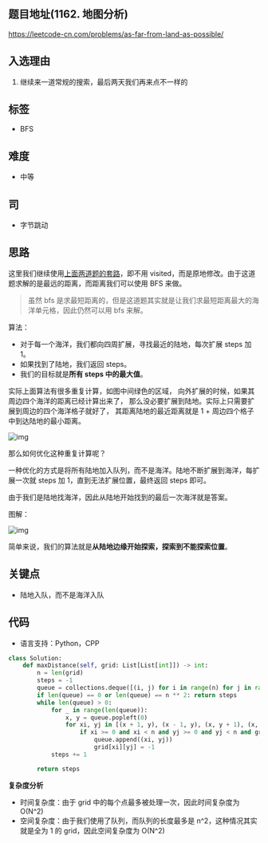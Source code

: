 ## 题目地址(1162. 地图分析)

https://leetcode-cn.com/problems/as-far-from-land-as-possible/

## 入选理由

1. 继续来一道常规的搜索，最后两天我们再来点不一样的

## 标签

- BFS

## 难度

- 中等

## 司

- 字节跳动

## 思路

这里我们继续使用[上面两道题的套路](https://github.com/azl397985856/leetcode/blob/master/problems/200.number-of-islands.md)，即不用 visited，而是原地修改。由于这道题求解的是最远的距离，而距离我们可以使用 BFS 来做。

> 虽然 bfs 是求最短距离的，但是这道题其实就是让我们求最短距离最大的海洋单元格，因此仍然可以用 bfs 来解。

算法：

- 对于每一个海洋，我们都向四周扩展，寻找最近的陆地，每次扩展 steps 加 1。
- 如果找到了陆地，我们返回 steps。
- 我们的目标就是**所有 steps 中的最大值**。

实际上面算法有很多重复计算，如图中间绿色的区域， 向外扩展的时候，如果其周边四个海洋的距离已经计算出来了， 那么没必要扩展到陆地。实际上只需要扩展到周边的四个海洋格子就好了， 其距离陆地的最近距离就是 1 + 周边四个格子中到达陆地的最小距离。

![img](https://p.ipic.vip/wgxoai.jpg)

那么如何优化这种重复计算呢？

一种优化的方式是将所有陆地加入队列，而不是海洋。陆地不断扩展到海洋，每扩展一次就 steps 加 1，直到无法扩展位置，最终返回 steps 即可。

由于我们是陆地找海洋，因此从陆地开始找到的最后一次海洋就是答案。

图解：

![img](https://p.ipic.vip/t3kwwk.jpg)

简单来说，我们的算法就是**从陆地边缘开始探索，探索到不能探索位置**。

## 关键点

- 陆地入队，而不是海洋入队



## 代码

- 语言支持：Python，CPP

```Python
class Solution:
    def maxDistance(self, grid: List[List[int]]) -> int:
        n = len(grid)
        steps = -1
        queue = collections.deque([(i, j) for i in range(n) for j in range(n) if grid[i][j] == 1])
        if len(queue) == 0 or len(queue) == n ** 2: return steps
        while len(queue) > 0:
            for _ in range(len(queue)):
                x, y = queue.popleft(0)
                for xi, yj in [(x + 1, y), (x - 1, y), (x, y + 1), (x, y - 1)]:
                    if xi >= 0 and xi < n and yj >= 0 and yj < n and grid[xi][yj] == 0:
                        queue.append((xi, yj))
                        grid[xi][yj] = -1
            steps += 1

        return steps
```

**复杂度分析**

- 时间复杂度：由于 grid 中的每个点最多被处理一次，因此时间复杂度为 O(N^2)
- 空间复杂度：由于我们使用了队列，而队列的长度最多是 n^2，这种情况其实就是全为 1 的 grid，因此空间复杂度为 O(N^2)

